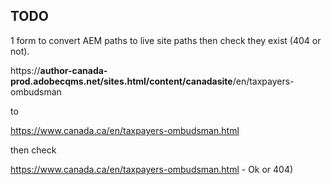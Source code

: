 TODO
--------

1 form to convert AEM paths to live site paths then check they exist (404 or not).

https://**author-canada-prod.adobecqms.net/sites.html/content/canadasite**/en/taxpayers-ombudsman

to

https://www.canada.ca/en/taxpayers-ombudsman.html

then check

https://www.canada.ca/en/taxpayers-ombudsman.html - Ok or 404)


